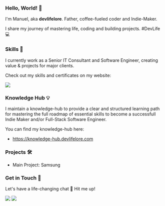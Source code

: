 ### Hello, World! 👋

I'm Manuel, aka **devlifelore**. Father, coffee-fueled coder and Indie-Maker.

I share my journey of mastering life, coding and building projects. #DevLife 💻

### Skills 🎯

I currently work as a Senior IT Consultant and Software Engineer, creating value & projects for major clients.

Check out my skills and certificates on my website:

[![](https://img.shields.io/badge/-devlifelore.com-000000?style=flat-square&logoColor=white)](https://devlifelore.com)


### Knowledge Hub 💡

I maintain a knowledge-hub to provide a clear and structured learning path for mastering the full roadmap of essential skills to become a successfull Indie Maker and/or Full-Stack Software Engineer.

You can find my knowledge-hub here:

- https://knowledge-hub.devlifelore.com


### Projects 🛠

- Main Project: Samsung

### Get in Touch 💌

Let's have a life-changing chat 🌟 Hit me up!

[![](https://img.shields.io/badge/-@devlifelore-%231DA1F2?style=flat-square&logo=x)](https://x.com/devlifelore)
[![](https://img.shields.io/badge/-manuel@devlifelore.com-000000?style=flat-square&logo=mail.ru&logoColor=white)](mailto:manuel@devlifelore.com)
